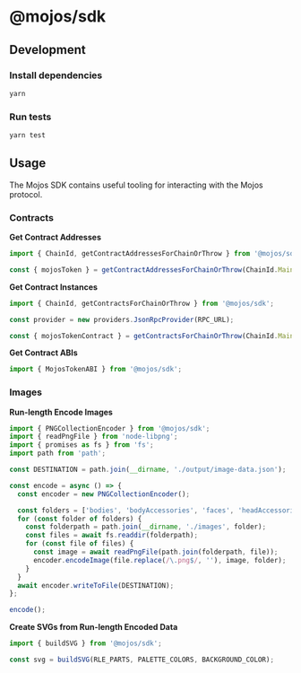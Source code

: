 # @mojos/sdk

## Development

### Install dependencies

```sh
yarn
```

### Run tests

```sh
yarn test
```

## Usage

The Mojos SDK contains useful tooling for interacting with the Mojos protocol.

### Contracts

**Get Contract Addresses**

```ts
import { ChainId, getContractAddressesForChainOrThrow } from '@mojos/sdk';

const { mojosToken } = getContractAddressesForChainOrThrow(ChainId.Mainnet);
```

**Get Contract Instances**

```ts
import { ChainId, getContractsForChainOrThrow } from '@mojos/sdk';

const provider = new providers.JsonRpcProvider(RPC_URL);

const { mojosTokenContract } = getContractsForChainOrThrow(ChainId.Mainnet, provider);
```

**Get Contract ABIs**

```ts
import { MojosTokenABI } from '@mojos/sdk';
```

### Images

**Run-length Encode Images**

```ts
import { PNGCollectionEncoder } from '@mojos/sdk';
import { readPngFile } from 'node-libpng';
import { promises as fs } from 'fs';
import path from 'path';

const DESTINATION = path.join(__dirname, './output/image-data.json');

const encode = async () => {
  const encoder = new PNGCollectionEncoder();

  const folders = ['bodies', 'bodyAccessories', 'faces', 'headAccessories'];
  for (const folder of folders) {
    const folderpath = path.join(__dirname, './images', folder);
    const files = await fs.readdir(folderpath);
    for (const file of files) {
      const image = await readPngFile(path.join(folderpath, file));
      encoder.encodeImage(file.replace(/\.png$/, ''), image, folder);
    }
  }
  await encoder.writeToFile(DESTINATION);
};

encode();
```

**Create SVGs from Run-length Encoded Data**

```ts
import { buildSVG } from '@mojos/sdk';

const svg = buildSVG(RLE_PARTS, PALETTE_COLORS, BACKGROUND_COLOR);
```
